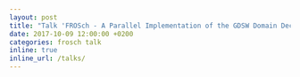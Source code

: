 ```yaml
---
layout: post
title: "Talk 'FROSch - A Parallel Implementation of the GDSW Domain Decomposition Preconditioner in Trilinos' by Alexander Heinlein at CSRI, Sandia National Laboratories, Albuquerque, USA"
date: 2017-10-09 12:00:00 +0200
categories: frosch talk
inline: true
inline_url: /talks/
---
```

